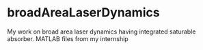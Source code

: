 # broadAreaLaserDynamics
My work on broad area laser dynamics having integrated saturable absorber. MATLAB files from my internship 
